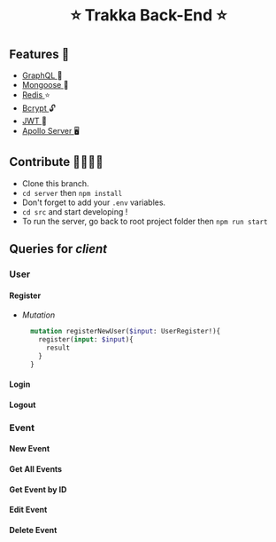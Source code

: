 <h1 align="center">⭐️ Trakka Back-End ⭐️</h1>

## Features 🤩

  - [ GraphQL ](https://graphql.org/) 🍭
  - [ Mongoose ](https://mongoosejs.com/) 🍃 
  - [ Redis ](https://redis.io/) ⭐️
  - [ Bcrypt ](https://www.npmjs.com/package/bcrypt) 🔓
  - [ JWT ](https://jwt.io/) 🥇
  - [ Apollo Server ](https://www.apollographql.com/) 🖥

## Contribute 🤜🏼🤛🏼

  - Clone this branch.
  - `cd server` then `npm install`
  - Don't forget to add your `.env` variables.
  - `cd src` and start developing !
  - To run the server, go back to root project folder
    then `npm run start`

## Queries for _client_

### User

#### Register

  - _Mutation_ 
      ```graphql
        mutation registerNewUser($input: UserRegister!){
          register(input: $input){
            result
          }
        } 
      ```

#### Login

#### Logout

### Event

#### New Event

#### Get All Events

#### Get Event by ID

#### Edit Event

#### Delete Event
